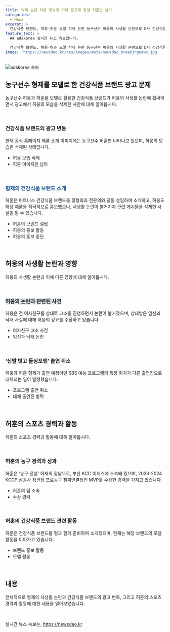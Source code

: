 ```yaml
---
title: 낙태 논란 허웅 방송계 이어 광고계 동생 허훈만 남아
categories:
  - News
excerpt: >
  건강식품 브랜드, 허웅·허훈 모델 삭제 논란 농구선수 허웅의 사생활 논란으로 D사 건강식품 브랜드가 허웅의 모습을 삭제하고 허훈만 남긴 상황. 허웅은 여자친구에 대한 논란으로 SBS 예능 출연도 대체되었으며, 이에 관심이 쏠리고 있다. 허훈은 농구 선수로서의 활약으로 주목받는 가운데, 형 허웅의 논란에 휩싸이고 있다.
feature_text: >
  ## adskorea 실시간 뉴스 속보입니다.

  건강식품 브랜드, 허웅·허훈 모델 삭제 논란 농구선수 허웅의 사생활 논란으로 D사 건강식품 브랜드가 허웅의 모습을 삭제하고 허훈만 남긴 상황. 허웅은 여자친구에 대한 논란으로 SBS 예능 출연도 대체되었으며, 이에 관심이 쏠리고 있다. 허훈은 농구 선수로서의 활약으로 주목받는 가운데, 형 허웅의 논란에 휩싸이고 있다.
image: 'https://newsdao.kr/res/images/meta/newsdao_breakingnews.jpg'
---
```


<p><img src="https://newsdao.kr/res/images/meta/newsdao_breakingnews.jpg" alt="adskorea 속보" /></p>

<h2 data-ke-size="size26">농구선수 형제를 모델로 한 건강식품 브랜드 광고 문제</h2>

<p data-ke-size="size16">농구선수 허웅과 허훈을 모델로 활용한 건강식품 브랜드가 허웅의 사생활 논란에 휩싸이면서 광고에서 허웅의 모습을 삭제한 사안에 대해 알아봅시다.</p>

<p><br></p>

<h3>건강식품 브랜드의 광고 변동</h3>

<p data-ke-size="size16">현재 공식 홈페이지 제품 소개 이미지에는 농구선수 허훈만 나타나고 있으며, 허웅의 모습은 삭제된 상태입니다.</p>

<ul>
  <li>허웅 모습 삭제</li>
  <li>허훈 이미지만 남아</li>
</ul>

<p data-ke-size="size16">&nbsp;</p>

<h3><span style="color: #1a5490;">형제의 건강식품 브랜드 소개</span></h3>

<p data-ke-size="size16">허훈은 피트니스 건강식품 브랜드를 정형외과 전문의와 공동 설립하여 소개하고, 허웅도 해당 제품을 적극적으로 홍보했으나, 사생활 논란이 불거지자 관련 게시물을 삭제한 사실을 알 수 있습니다.</p>

<ul>
  <li>허훈의 브랜드 설립</li>
  <li>허웅의 홍보 활동</li>
  <li>허웅의 홍보 중단</li>
</ul>

<p data-ke-size="size16">&nbsp;</p>

<h2 data-ke-size="size26">허웅의 사생활 논란과 영향</h2>

<p data-ke-size="size16">허웅의 사생활 논란과 이에 따른 영향에 대해 알아봅시다.</p>

<p><br></p>

<h3><b><span style="background-color: #21538527;">허웅의 논란과 관련된 사건</span></b></h3>

<p data-ke-size="size16">허웅은 전 여자친구를 상대로 고소를 진행하면서 논란이 불거졌으며, 상대방은 임신과 낙태 사실에 대해 허웅의 강요를 주장하고 있습니다.</p>

<ul>
  <li>여자친구 고소 사건</li>
  <li>임신과 낙태 논란</li>
</ul>

<p data-ke-size="size16">&nbsp;</p>

<h3>‘신발 벗고 돌싱포맨’ 출연 취소</h3>

<p data-ke-size="size16">허웅과 허훈 형제가 출연 예정이던 SBS 예능 프로그램의 특정 회차가 다른 출연진으로 대체되는 일이 발생했습니다.</p>

<ul>
  <li>프로그램 출연 취소</li>
  <li>대체 출연진 발탁</li>
</ul>

<p data-ke-size="size16">&nbsp;</p>

<h2 data-ke-size="size26">허훈의 스포츠 경력과 활동</h2>

<p data-ke-size="size16">허훈의 스포츠 경력과 활동에 대해 알아봅시다.</p>

<p><br></p>

<h3>허훈의 농구 경력과 성과</h3>

<p data-ke-size="size16">허훈은 '농구 전설' 허재의 장남으로, 부산 KCC 이지스에 소속돼 있으며, 2023-2024 KGC인삼공사 정관장 프로농구 챔피언결정전 MVP를 수상한 경력을 가지고 있습니다.</p>

<ul>
  <li>허훈의 팀 소속</li>
  <li>수상 경력</li>
</ul>

<p data-ke-size="size16">&nbsp;</p>

<h3>허훈의 건강식품 브랜드 관련 활동</h3>

<p data-ke-size="size16">허훈은 건강식품 브랜드를 형과 함께 준비하여 소개했으며, 현재는 해당 브랜드의 모델 활동을 이어가고 있습니다.</p>

<ul>
  <li>브랜드 홍보 활동</li>
  <li>모델 활동</li>
</ul>

<p data-ke-size="size16">&nbsp;</p>

<h2 data-ke-size="size26">내용</h2>

<p data-ke-size="size16">전체적으로 형제의 사생활 논란과 건강식품 브랜드의 광고 변화, 그리고 허훈의 스포츠 경력과 활동에 대한 내용을 알아보았습니다. </p>

<p data-ke-size="size16">&nbsp;</p>
실시간 뉴스 속보는, <a href="https://newsdao.kr" rel="dofollow">https://newsdao.kr</a>


